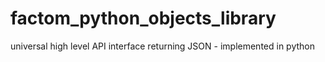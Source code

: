 # factom_python_objects_library
universal high level API interface returning JSON - implemented in python
